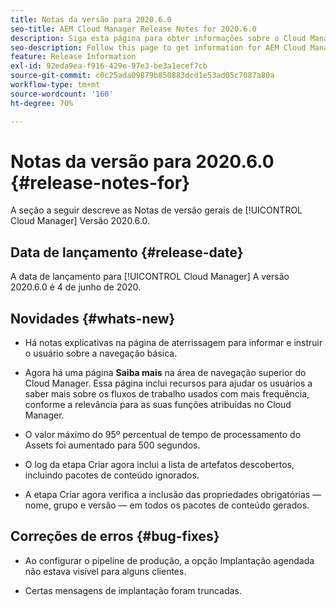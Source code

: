 ```yaml
---
title: Notas da versão para 2020.6.0
seo-title: AEM Cloud Manager Release Notes for 2020.6.0
description: Siga esta página para obter informações sobre o Cloud Manager Versão 2020.6.0
seo-description: Follow this page to get information for AEM Cloud Manager Release 2020.6.0
feature: Release Information
exl-id: 92eda9ea-f916-429e-97e3-be3a1ecef7cb
source-git-commit: c0c25ada09879b850883dcd1e53ad05c7087a80a
workflow-type: tm+mt
source-wordcount: '160'
ht-degree: 70%

---
```


# Notas da versão para 2020.6.0 {#release-notes-for}

A seção a seguir descreve as Notas de versão gerais de [!UICONTROL Cloud Manager] Versão 2020.6.0.

## Data de lançamento {#release-date}

A data de lançamento para [!UICONTROL Cloud Manager] A versão 2020.6.0 é 4 de junho de 2020.

## Novidades {#whats-new}

* Há notas explicativas na página de aterrissagem para informar e instruir o usuário sobre a navegação básica.

* Agora há uma página **Saiba mais** na área de navegação superior do Cloud Manager. Essa página inclui recursos para ajudar os usuários a saber mais sobre os fluxos de trabalho usados com mais frequência, conforme a relevância para as suas funções atribuídas no Cloud Manager.

* O valor máximo do 95º percentual de tempo de processamento do Assets foi aumentado para 500 segundos.

* O log da etapa Criar agora inclui a lista de artefatos descobertos, incluindo pacotes de conteúdo ignorados.

* A etapa Criar agora verifica a inclusão das propriedades obrigatórias — nome, grupo e versão — em todos os pacotes de conteúdo gerados.

## Correções de erros {#bug-fixes}

* Ao configurar o pipeline de produção, a opção Implantação agendada não estava visível para alguns clientes.

* Certas mensagens de implantação foram truncadas.
